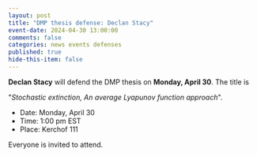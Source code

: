 ```yaml
---
layout: post
title: "DMP thesis defense: Declan Stacy"
event-date: 2024-04-30 13:00:00
comments: false
categories: news events defenses
published: true
hide-this-item: false
---
```


**Declan Stacy** will defend the DMP thesis on **Monday, April 30**. The title is

"_Stochastic extinction, An average Lyapunov function approach_".

- Date: Monday, April 30
- Time: 1:00 pm EST
- Place: Kerchof 111

Everyone is invited to attend.



